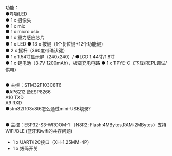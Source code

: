 功能：</br>
●呼吸LED </br>
● 1 x 摄像头 </br>
● 1 x mic </br>
● 1 x micro usb </br>
● 1 x 重力感应芯片 </br>
● 1 x LED ● 13 x 按键（1个复位键+12个功能键）</br>
● 2 x 摇杆（360度带确认键）</br>
● 1 x 1.54寸显示屏（240x240）/ ●LCD 1.44寸/1.8寸 </br>
● 1 x 锂电池（3.7V 1200mAh），板载充电电路 ● 1 x TPYE-C（下载/REPL调试/供电）</br>
##
● 主控：STM32F103C8T6 </br>
●AP6212 备ESP8266</br>
A10 TXD </br>
A9 RXD </br>
●stm32f103c8t6怎么通过mini-USB烧录?</br>
##
● 主控：ESP32-S3-WROOM-1 （N8R2; Flash:4MBytes,RAM:2MBytes）支持WiFi/BLE (蓝牙和wifi的共存问题)</br>
* 1 x UART/I2C接口（XH-1.25MM-4P）</br>
* 1 x 拨码开关 </br>
